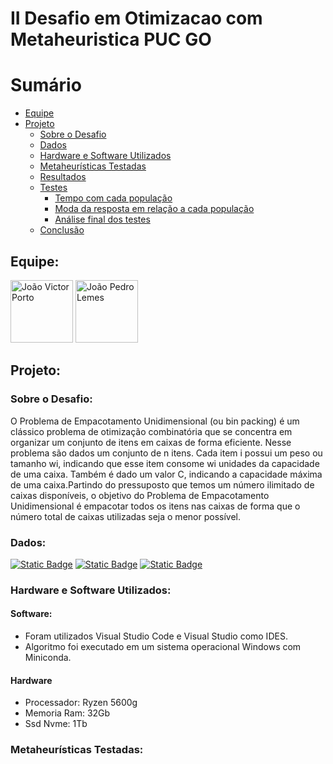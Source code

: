 # II Desafio em Otimizacao com Metaheuristica PUC GO
# Sumário

- [Equipe](#equipe)
- [Projeto](#projeto)
  - [Sobre o Desafio](#sobre-o-desafio)
  - [Dados](#dados)
  - [Hardware e Software Utilizados](#hardware-e-software-utilizados)
  - [Metaheurísticas Testadas](#metaheurísticas-testadas)
  - [Resultados](#resultados) 
  - [Testes](#Testes)
    - [Tempo com cada população](#Tempo-com-cada-população)
    - [Moda da resposta em relação a cada população](#Moda-da-resposta-em-relação-a-cada-população)
    - [Análise final dos testes](#Análise-final-dos-testes)
  - [Conclusão](#conclusão)

## Equipe:
<div>
  
  [<img src="https://avatars.githubusercontent.com/u/98399932?v=4" alt="João Victor Porto" width="100">](https://github.com/Joao-vpf)
  [<img src="https://avatars.githubusercontent.com/u/104952737?v=4" alt="João Pedro Lemes" width="100">](https://github.com/Lixomensch)
  
</div>

## Projeto:
### Sobre o Desafio:
O Problema de Empacotamento Unidimensional (ou bin packing) é um clássico problema de otimização combinatória que se concentra em organizar um conjunto de itens em caixas de forma eficiente. Nesse problema são dados um conjunto de n itens. Cada item i possui um peso ou tamanho wi, indicando que esse item consome wi unidades da capacidade de uma caixa. Também é dado um valor C, indicando a capacidade máxima de uma caixa.Partindo do pressuposto que temos um número ilimitado de caixas disponíveis, o objetivo do Problema de Empacotamento Unidimensional é empacotar todos os itens nas caixas de forma que o número total de caixas utilizadas seja o menor possível.

### Dados:
[![Static Badge](https://img.shields.io/badge/Edital%20do%20Desafio%20-%20PDF%20-%20red?style=for-the-badge&logo=files&logoColor=red
)](https://github.com/SU4NE/II-desafio-em-otimizacao-com-metaheuristica/blob/main/docs/Edital/Edital%20do%20II%20Desafio%20de%20Otimiza%C3%A7%C3%A3o%20-%20Problema%20de%20Empacotamento%20Unidimensional%202024.pdf)
[![Static Badge](https://img.shields.io/badge/Instâncias%20Utilizadas%20-%20txt%20-%20violet?style=for-the-badge&logo=files&logoColor=violet
)](https://github.com/SU4NE/II-desafio-em-otimizacao-com-metaheuristica/blob/main/data/dados.zip)
[![Static Badge](https://img.shields.io/badge/Testes%20Realizados%20-%20txt%20-%20blue?style=for-the-badge&logo=files&logoColor=blue
)](https://github.com/SU4NE/II-desafio-em-otimizacao-com-metaheuristica/tree/main/docs/Benchmark)

### Hardware e Software Utilizados:

#### Software:
- Foram utilizados Visual Studio Code e Visual Studio como IDES.
- Algoritmo foi executado em um sistema operacional Windows com Miniconda.

#### Hardware
- Processador: Ryzen 5600g
- Memoria Ram: 32Gb
- Ssd Nvme: 1Tb

### Metaheurísticas Testadas:
